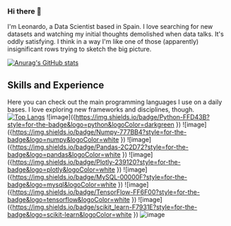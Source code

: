### Hi there 👋

I'm Leonardo, a Data Scientist based in Spain. I love searching for new datasets and watching my initial thoughts demolished when data talks. It's oddly satisfying. I think in a way I'm like one of those (apparently) insignificant rows trying to sketch the big picture.

[![Anurag's GitHub stats](https://github-readme-stats.vercel.app/api?username=leosanchezsoler&theme=onedark)](https://github.com/anuraghazra/github-readme-stats)

## Skills and Experience

Here you can check out the main programming languages I use on a daily bases. I love exploring new frameworks and disciplines, though.
[![Top Langs](https://github-readme-stats.vercel.app/api/top-langs/?username=leosanchezsoler&theme=onedark&layout=compact)](https://github.com/anuraghazra/github-readme-stats)
![image]({https://img.shields.io/badge/Python-FFD43B?style=for-the-badge&logo=python&logoColor=darkgreen
})
![image]({https://img.shields.io/badge/Numpy-777BB4?style=for-the-badge&logo=numpy&logoColor=white
})
![image]({https://img.shields.io/badge/Pandas-2C2D72?style=for-the-badge&logo=pandas&logoColor=white
})
![image]({https://img.shields.io/badge/Plotly-239120?style=for-the-badge&logo=plotly&logoColor=white
})
![image]({https://img.shields.io/badge/MySQL-00000F?style=for-the-badge&logo=mysql&logoColor=white
})
![image]({https://img.shields.io/badge/TensorFlow-FF6F00?style=for-the-badge&logo=tensorflow&logoColor=white
})
![image]({https://img.shields.io/badge/scikit_learn-F7931E?style=for-the-badge&logo=scikit-learn&logoColor=white
})
![image]({BadgeURLHere})
